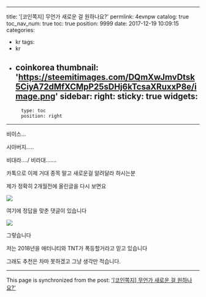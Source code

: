 
---
title: '[코인쪽지] 무언가 새로운 걸 원하나요?'
permlink: 4evnpw
catalog: true
toc_nav_num: true
toc: true
position: 9999
date: 2017-12-19 10:09:15
categories:
- kr
tags:
- kr
- coinkorea
thumbnail: 'https://steemitimages.com/DQmXwJmvDtsk5CiyA72dMfXCMpP25sDHj6kTcsaXRuxxP8e/image.png'
sidebar:
    right:
        sticky: true
widgets:
    -
        type: toc
        position: right
---


비이스...

시아버지.....

비대라..../ 비라대.......

카톡으로 이제 거대 종목 말고 새로운걸 알려달라 하시는분

제가 정확히 2개월전에 올린글을 다시 보면요

![](https://steemitimages.com/DQmXwJmvDtsk5CiyA72dMfXCMpP25sDHj6kTcsaXRuxxP8e/image.png)

여기에 정답을 맞춘 댓글이 있습니다

![](https://steemitimages.com/DQmWAyanFS2ACe9UJU8ccwuYDsBeYtsGx7GrWkmX7ruWzbR/image.png)

그렇습니다

저는 2018년을 애터니티와 TNT가 폭등할거라고 믿고 있습니다

그래도 추천은 차마 못하겠고 그냥 생각만 적습니다.

- - -

This page is synchronized from the post: ['[코인쪽지] 무언가 새로운 걸 원하나요?'](https://steemit.com/@virus707/4evnpw)
